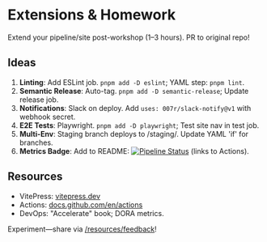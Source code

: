 # Extensions & Homework

Extend your pipeline/site post-workshop (1–3 hours). PR to original repo!

## Ideas
1. **Linting**: Add ESLint job. `pnpm add -D eslint`; YAML step: `pnpm lint`.
2. **Semantic Release**: Auto-tag. `pnpm add -D semantic-release`; Update release job.
3. **Notifications**: Slack on deploy. Add `uses: 007r/slack-notify@v1` with webhook secret.
4. **E2E Tests**: Playwright. `pnpm add -D playwright`; Test site nav in test job.
5. **Multi-Env**: Staging branch deploys to /staging/. Update YAML 'if' for branches.
6. **Metrics Badge**: Add to README: [![Pipeline Status](https://github.com/{{username}}/devops-workshop-vitepress/workflows/CI/CD/badge.svg)](https://github.com/{{username}}/devops-workshop-vitepress/actions) (links to Actions).

## Resources
- VitePress: [vitepress.dev](https://vitepress.dev/)
- Actions: [docs.github.com/en/actions](https://docs.github.com/en/actions)
- DevOps: "Accelerate" book; DORA metrics.

Experiment—share via [/resources/feedback](/resources/feedback)!
